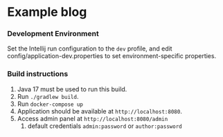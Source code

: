 # Example blog

### Development Environment
Set the Intellij run configuration to the `dev` profile,
and edit config/application-dev.properties to set environment-specific properties.

### Build instructions
1. Java 17 must be used to run this build.
2. Run `./gradlew build`.
3. Run `docker-compose up`
4. Application should be available at `http://localhost:8080`.
5. Access admin panel at `http://localhost:8080/admin`
   1. default credentials `admin:password` or `author:password`
